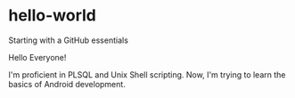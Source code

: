 # hello-world
Starting with a GitHub essentials

Hello Everyone!

I'm proficient in PLSQL and Unix Shell scripting. Now, I'm trying to learn the basics of Android development.
